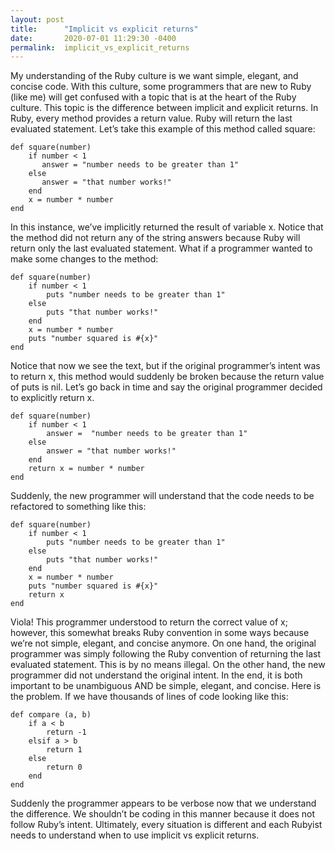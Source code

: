 ```yaml
---
layout: post
title:      "Implicit vs explicit returns"
date:       2020-07-01 11:29:30 -0400
permalink:  implicit_vs_explicit_returns
---
```



My understanding of the Ruby culture is we want simple, elegant, and concise code. With this culture, some programmers that are new to Ruby (like me) will get confused with a topic that is at the heart of the Ruby culture. This topic is the difference between implicit and explicit returns. In Ruby, every method provides a return value. Ruby will return the last evaluated statement. Let’s take this example of this method called square:

```
def square(number)	
    if number < 1
       answer = "number needs to be greater than 1"
    else
       answer = "that number works!"
    end
    x = number * number
end
```

In this instance, we’ve implicitly returned the result of variable x. Notice that the method did not return any of the string answers because Ruby will return only the last evaluated statement. What if a programmer wanted to make some changes to the method: 

```
def square(number)	
    if number < 1
        puts "number needs to be greater than 1"
    else
        puts "that number works!"
    end
    x = number * number
    puts "number squared is #{x}"
end
```

Notice that now we see the text, but if the original programmer’s intent was to return x, this method would suddenly be broken because the return value of puts is nil. Let’s go back in time and say the original programmer decided to explicitly return x.

```
def square(number)	
    if number < 1
        answer =  "number needs to be greater than 1"
    else
        answer = "that number works!"
    end
    return x = number * number
end
```

Suddenly, the new programmer will understand that the code needs to be refactored to something like this:

```
def square(number)	
    if number < 1
        puts "number needs to be greater than 1"
    else
        puts "that number works!"
    end
    x = number * number
    puts "number squared is #{x}"
    return x
end
```

Viola! This programmer understood to return the correct value of x; however, this somewhat breaks Ruby convention in some ways because we’re not simple, elegant, and concise anymore. 
On one hand, the original programmer was simply following the Ruby convention of returning the last evaluated statement. This is by no means illegal. On the other hand, the new programmer did not understand the original intent. In the end, it is both important to be unambiguous AND be simple, elegant, and concise. Here is the problem. If we have thousands of lines of code looking like this:

```
def compare (a, b)
    if a < b
        return -1
    elsif a > b
        return 1
    else
        return 0
    end
end
```

Suddenly the programmer appears to be verbose now that we understand the difference. We shouldn’t be coding in this manner because it does not follow Ruby’s intent. Ultimately, every situation is different and each Rubyist needs to understand when to use implicit vs explicit returns.

